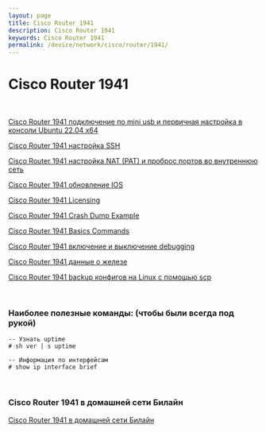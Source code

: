 ```yaml
---
layout: page
title: Cisco Router 1941
description: Cisco Router 1941
keywords: Cisco Router 1941
permalink: /device/network/cisco/router/1941/
---
```


# Cisco Router 1941

<br/>

<a href="/device/network/cisco/router/1941/connect-by-mini-usb/">Cisco Router 1941 подключение по mini usb и первичная настройка в консоли Ubuntu 22.04 x64</a>

<a href="/device/network/cisco/router/1941/cisco-ssh-connection/">Cisco Router 1941 настройка SSH</a>

<a href="/device/network/cisco/router/1941/cisco-nat-and-port-forwarding/">Cisco Router 1941 настройка NAT (PAT) и проброс портов во внутреннюю сеть</a>

<a href="/device/network/cisco/router/1941/cisco-how-to-update-ios/">Cisco Router 1941 обновление IOS</a>

<a href="/device/network/cisco/router/1941/cisco-licensing/">Cisco Router 1941 Licensing</a>

<a href="/device/network/cisco/router/1941/crash-dump-example/">Cisco Router 1941 Crash Dump Example</a>

<a href="/device/network/cisco/router/1941/basics-commands/">Cisco Router 1941 Basics Commands</a>

<a href="/device/network/cisco/router/1941/debugging/">Cisco Router 1941 включение и выключение debugging</a>

<a href="/device/network/cisco/router/1941/device-hardware/">Cisco Router 1941 данные о железе</a>

<a href="/device/network/cisco/router/1941/backup-configs-to-linux-by-scp/">Cisco Router 1941 backup конфигов на Linux с помощью scp</a>

<br/>

### Наиболее полезные команды: (чтобы были всегда под рукой)

    -- Узнать uptime
    # sh ver | s uptime

    -- Информация по интерфейсам
    # show ip interface brief

<br/>

### Cisco Router 1941 в домашней сети Билайн

<a href="/device/network/cisco/router/1941/beeline/">Cisco Router 1941 в домашней сети Билайн</a>
